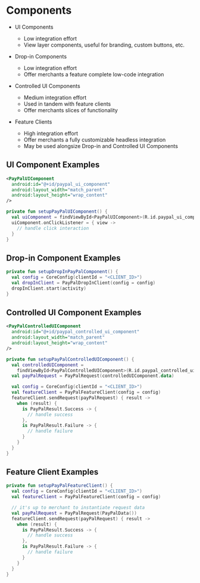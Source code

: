 # Components

- UI Components
  * Low integration effort
  * View layer components, useful for branding, custom buttons, etc.

- Drop-in Components
  * Low integration effort
  * Offer merchants a feature complete low-code integration

- Controlled UI Components
  * Medium integration effort
  * Used in tandem with feature clients
  * Offer merchants slices of functionality

- Feature Clients
  * High integration effort
  * Offer merchants a fully customizable headless integration
  * May be used alongsize Drop-in and Controlled UI Components

## UI Component Examples

```xml
<PayPalUIComponent
  android:id="@+id/paypal_ui_component"
  android:layout_width="match_parent"
  android:layout_height="wrap_content"
/>
```

```kotlin
private fun setupPayPalUIComponent() {
  val uiComponent = findViewById<PayPalUIComponent>(R.id.paypal_ui_component)
  uiComponent.onClickListener = { view ->
    // handle click interaction
  }
}
```

## Drop-in Component Examples

```kotlin
private fun setupDropInPayPalComponent() {
  val config = CoreConfig(clientId = "<CLIENT_ID>")
  val dropInClient = PayPalDropInClient(config = config)
  dropInClient.start(activity)
}
```

## Controlled UI Component Examples

```xml
<PayPalControlledUIComponent
  android:id="@+id/paypal_controlled_ui_component"
  android:layout_width="match_parent"
  android:layout_height="wrap_content"
/>
```

```kotlin
private fun setupPayPalControlledUIComponent() {
  val controlledUIComponent =
    findViewById<PayPalControlledUIComponent>(R.id.paypal_controlled_ui_component)
  val payPalRequest = PayPalRequest(controlledUIComponent.data)

  val config = CoreConfig(clientId = "<CLIENT_ID>")
  val featureClient = PayPalFeatureClient(config = config)
  featureClient.sendRequest(payPalRequest) { result ->
    when (result) {
      is PayPalResult.Success -> {
        // handle success
      },
      is PayPalResult.Failure -> {
        // handle failure
      }
    }
  }
}
```

## Feature Client Examples

```kotlin
private fun setupPayPalFeatureClient() {
  val config = CoreConfig(clientId = "<CLIENT_ID>")
  val featureClient = PayPalFeatureClient(config = config)

  // it's up to merchant to instantiate request data
  val payPalRequest = PayPalRequest(PayPalData())
  featureClient.sendRequest(payPalRequest) { result ->
    when (result) {
      is PayPalResult.Success -> {
        // handle success
      },
      is PayPalResult.Failure -> {
        // handle failure
      }
    }
  }
}
